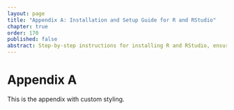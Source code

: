 ```yaml
---
layout: page
title: "Appendix A: Installation and Setup Guide for R and RStudio"
chapter: true
order: 170
published: false
abstract: Step-by-step instructions for installing R and RStudio, ensuring readers can set up their working environment quickly and effectively.
---
```


# Appendix A

This is the appendix with custom styling.
